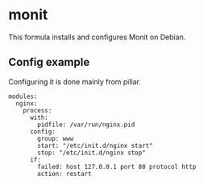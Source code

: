 monit
=====

This formula installs and configures Monit on Debian.

Config example
--------------

Configuring it is done mainly from pillar.


```
modules:
  nginx:
    process:
      with:
        pidfile: /var/run/nginx.pid
      config:
        group: www
        start: "/etc/init.d/nginx start"
        stop: "/etc/init.d/nginx stop"
      if:
        failed: host 127.0.0.1 port 80 protocol http
        action: restart
```
